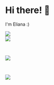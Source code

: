 
# Hi there! 🍰

I'm Eliana :)

<a href="https://github.com/Elianabean">

  <img align="center" src="https://github-readme-streak-stats.herokuapp.com/?user=Elianabean&theme=material-palenight" />

</a>
<br>

<a href="https://github.com/Elianabean">

  <img align="center" src="https://github-readme-stats.vercel.app/api?username=Elianabean&show_icons=true&theme=material-palenight" />

</a><br>

<a href="https://github.com/Elianabean">

  <img align="center" src="https://github-readme-stats.vercel.app/api/top-langs/?username=Elianabean&layout=compact&theme=material-palenight" />

</a><br>

<img src="https://github.com/Elianabean/blob/main/test1.gif"/>

